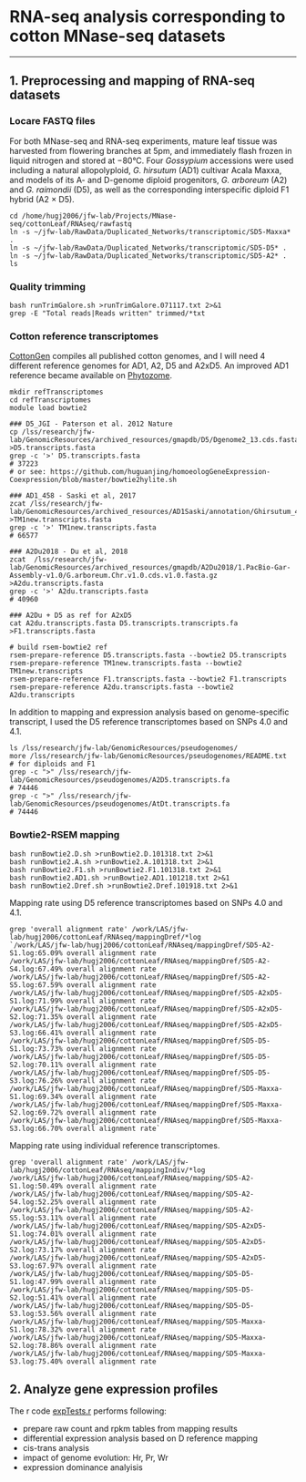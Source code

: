 # RNA-seq analysis corresponding to cotton MNase-seq datasets
---

## 1. Preprocessing and mapping of RNA-seq datasets

### Locare FASTQ files
For both MNase-seq and RNA-seq experiments, mature leaf tissue was harvested from flowering branches at 5pm, and immediately flash frozen in liquid nitrogen and stored at −80°C. Four *Gossypium* accessions were used including a natural allopolyploid, *G. hirsutum* (AD1) cultivar Acala Maxxa, and models of its A- and D-genome diploid progenitors, *G. arboreum* (A2) and *G. raimondii* (D5), as well as the corresponding interspecific diploid F1 hybrid (A2 × D5).
    
    cd /home/hugj2006/jfw-lab/Projects/MNase-seq/cottonLeaf/RNAseq/rawfastq
    ln -s ~/jfw-lab/RawData/Duplicated_Networks/transcriptomic/SD5-Maxxa* .
    ln -s ~/jfw-lab/RawData/Duplicated_Networks/transcriptomic/SD5-D5* .
    ln -s ~/jfw-lab/RawData/Duplicated_Networks/transcriptomic/SD5-A2* .
    ls

### Quality trimming

    bash runTrimGalore.sh >runTrimGalore.071117.txt 2>&1
    grep -E "Total reads|Reads written" trimmed/*txt

### Cotton reference transcriptomes
[CottonGen](https://www.cottongen.org/data/download/genome#Ass) compiles all published cotton genomes, and I will need 4 different reference genomes for AD1, A2, D5 and A2xD5. An improved AD1 reference became available on [Phytozome](https://phytozome.jgi.doe.gov/pz/portal.html#!info?alias=Org_Ghirsutum_er).

    mkdir refTranscriptomes
    cd refTranscriptomes
    module load bowtie2
    
    ### D5_JGI - Paterson et al. 2012 Nature
    cp /lss/research/jfw-lab/GenomicResources/archived_resources/gmapdb/D5/Dgenome2_13.cds.fasta >D5.transcripts.fasta
    grep -c '>' D5.transcripts.fasta
    # 37223
    # or see: https://github.com/huguanjing/homoeologGeneExpression-Coexpression/blob/master/bowtie2hylite.sh
        
    ### AD1_458 - Saski et al, 2017
    zcat /lss/research/jfw-lab/GenomicResources/archived_resources/AD1Saski/annotation/Ghirsutum_458_v1.1.transcript_primaryTranscriptOnly.fa.gz >TM1new.transcripts.fasta
    grep -c '>' TM1new.transcripts.fasta
    # 66577
    
    ### A2Du2018 - Du et al, 2018 
    zcat  /lss/research/jfw-lab/GenomicResources/archived_resources/gmapdb/A2Du2018/1.PacBio-Gar-Assembly-v1.0/G.arboreum.Chr.v1.0.cds.v1.0.fasta.gz >A2du.transcripts.fasta
    grep -c '>' A2du.transcripts.fasta
    # 40960
    
    ### A2Du + D5 as ref for A2xD5
    cat A2du.transcripts.fasta D5.transcripts.transcripts.fa >F1.transcripts.fasta

    # build rsem-bowtie2 ref
    rsem-prepare-reference D5.transcripts.fasta --bowtie2 D5.transcripts
    rsem-prepare-reference TM1new.transcripts.fasta --bowtie2 TM1new.transcripts
    rsem-prepare-reference F1.transcripts.fasta --bowtie2 F1.transcripts
    rsem-prepare-reference A2du.transcripts.fasta --bowtie2 A2du.transcripts

In addition to mapping and expression analysis based on genome-specific transcript, I used the D5 reference transcriptomes based on SNPs 4.0 and 4.1.

    ls /lss/research/jfw-lab/GenomicResources/pseudogenomes/
    more /lss/research/jfw-lab/GenomicResources/pseudogenomes/README.txt 
    # for diploids and F1
    grep -c ">" /lss/research/jfw-lab/GenomicResources/pseudogenomes/A2D5.transcripts.fa
    # 74446
    grep -c ">" /lss/research/jfw-lab/GenomicResources/pseudogenomes/AtDt.transcripts.fa
    # 74446

     
### Bowtie2-RSEM mapping

    bash runBowtie2.D.sh >runBowtie2.D.101318.txt 2>&1
    bash runBowtie2.A.sh >runBowtie2.A.101318.txt 2>&1
    bash runBowtie2.F1.sh >runBowtie2.F1.101318.txt 2>&1
    bash runBowtie2.AD1.sh >runBowtie2.AD1.101218.txt 2>&1
    bash runBowtie2.Dref.sh >runBowtie2.Dref.101918.txt 2>&1

Mapping rate using D5 reference transcriptomes based on SNPs 4.0 and 4.1.

    grep 'overall alignment rate' /work/LAS/jfw-lab/hugj2006/cottonLeaf/RNAseq/mappingDref/*log
    `/work/LAS/jfw-lab/hugj2006/cottonLeaf/RNAseq/mappingDref/SD5-A2-S1.log:65.09% overall alignment rate
    /work/LAS/jfw-lab/hugj2006/cottonLeaf/RNAseq/mappingDref/SD5-A2-S4.log:67.49% overall alignment rate
    /work/LAS/jfw-lab/hugj2006/cottonLeaf/RNAseq/mappingDref/SD5-A2-S5.log:67.59% overall alignment rate
    /work/LAS/jfw-lab/hugj2006/cottonLeaf/RNAseq/mappingDref/SD5-A2xD5-S1.log:71.99% overall alignment rate
    /work/LAS/jfw-lab/hugj2006/cottonLeaf/RNAseq/mappingDref/SD5-A2xD5-S2.log:71.35% overall alignment rate
    /work/LAS/jfw-lab/hugj2006/cottonLeaf/RNAseq/mappingDref/SD5-A2xD5-S3.log:66.41% overall alignment rate
    /work/LAS/jfw-lab/hugj2006/cottonLeaf/RNAseq/mappingDref/SD5-D5-S1.log:73.73% overall alignment rate
    /work/LAS/jfw-lab/hugj2006/cottonLeaf/RNAseq/mappingDref/SD5-D5-S2.log:70.11% overall alignment rate
    /work/LAS/jfw-lab/hugj2006/cottonLeaf/RNAseq/mappingDref/SD5-D5-S3.log:76.26% overall alignment rate
    /work/LAS/jfw-lab/hugj2006/cottonLeaf/RNAseq/mappingDref/SD5-Maxxa-S1.log:69.34% overall alignment rate
    /work/LAS/jfw-lab/hugj2006/cottonLeaf/RNAseq/mappingDref/SD5-Maxxa-S2.log:69.72% overall alignment rate
    /work/LAS/jfw-lab/hugj2006/cottonLeaf/RNAseq/mappingDref/SD5-Maxxa-S3.log:66.70% overall alignment rate`
   
Mapping rate using individual reference transcriptomes.

    grep 'overall alignment rate' /work/LAS/jfw-lab/hugj2006/cottonLeaf/RNAseq/mappingIndiv/*log
    /work/LAS/jfw-lab/hugj2006/cottonLeaf/RNAseq/mapping/SD5-A2-S1.log:50.49% overall alignment rate
    /work/LAS/jfw-lab/hugj2006/cottonLeaf/RNAseq/mapping/SD5-A2-S4.log:52.25% overall alignment rate
    /work/LAS/jfw-lab/hugj2006/cottonLeaf/RNAseq/mapping/SD5-A2-S5.log:53.11% overall alignment rate
    /work/LAS/jfw-lab/hugj2006/cottonLeaf/RNAseq/mapping/SD5-A2xD5-S1.log:74.01% overall alignment rate
    /work/LAS/jfw-lab/hugj2006/cottonLeaf/RNAseq/mapping/SD5-A2xD5-S2.log:73.17% overall alignment rate
    /work/LAS/jfw-lab/hugj2006/cottonLeaf/RNAseq/mapping/SD5-A2xD5-S3.log:67.97% overall alignment rate
    /work/LAS/jfw-lab/hugj2006/cottonLeaf/RNAseq/mapping/SD5-D5-S1.log:47.99% overall alignment rate
    /work/LAS/jfw-lab/hugj2006/cottonLeaf/RNAseq/mapping/SD5-D5-S2.log:51.41% overall alignment rate
    /work/LAS/jfw-lab/hugj2006/cottonLeaf/RNAseq/mapping/SD5-D5-S3.log:53.56% overall alignment rate
    /work/LAS/jfw-lab/hugj2006/cottonLeaf/RNAseq/mapping/SD5-Maxxa-S1.log:78.32% overall alignment rate
    /work/LAS/jfw-lab/hugj2006/cottonLeaf/RNAseq/mapping/SD5-Maxxa-S2.log:78.86% overall alignment rate
    /work/LAS/jfw-lab/hugj2006/cottonLeaf/RNAseq/mapping/SD5-Maxxa-S3.log:75.40% overall alignment rate


## 2. Analyze gene expression profiles

The r code [expTests.r](scripts/expTests.r) performs following:

* prepare raw count and rpkm tables from mapping results
* differential expression analysis based on D reference mapping
* cis-trans analysis
* impact of genome evolution: Hr, Pr, Wr
* expression dominance analyisis
